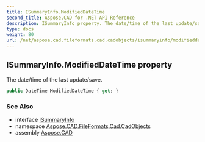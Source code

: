 ```yaml
---
title: ISummaryInfo.ModifiedDateTime
second_title: Aspose.CAD for .NET API Reference
description: ISummaryInfo property. The date/time of the last update/save
type: docs
weight: 80
url: /net/aspose.cad.fileformats.cad.cadobjects/isummaryinfo/modifieddatetime/
---
```

## ISummaryInfo.ModifiedDateTime property

The date/time of the last update/save.

```csharp
public DateTime ModifiedDateTime { get; }
```

### See Also

* interface [ISummaryInfo](../)
* namespace [Aspose.CAD.FileFormats.Cad.CadObjects](../../isummaryinfo/)
* assembly [Aspose.CAD](../../../)


